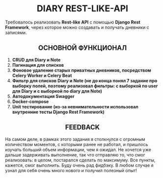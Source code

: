 # <div class="mainheader" align="center">DIARY REST-LIKE-API</div>

Требовалось реализовать **Rest-like API** с помощью **Django Rest Framework**, через которое можно создавать и получать дневники с записями.

## <div class="funcheader" align="center">ОСНОВНОЙ ФУНКЦИОНАЛ</div>

1. **CRUD для Diary и Note**
2. **Пагинация для списков**
3. **Фоновое удаление старых приватных дневников, посредством Celery Worker и Celery Beat**
4. **Фильтр для списков Diary и Note (не до конца понял 7 задание про выборку полей, поэтому реализовал фильтры: с выборкой по user для Diary и с выборкой по diary для Note)**
5. **Автодокументация Swagger**
6. **Docker-compose**
7. **Unit тестирование (из-за невнимательности использовал внутренние тесты Django Rest Framework)**

## <div class="feedheader" align="center">FEEDBACK</div>

На самом деле, в рамках этого задания я столкнулся с огромным количеством моментов, с которыми ранее не работал, и пришлось изучать больший объем информации, чем я ожидал. Не хочется уже дальше задерживать выполнение, так что отправляю то, что смог реализовать: в целом, постарался сделать по максимуму. Все пункты, кажется, смог выполнить. 
Буду очень рад фидбэку. В любом случае я узнал для себя очень много нового и получил полезный опыт!